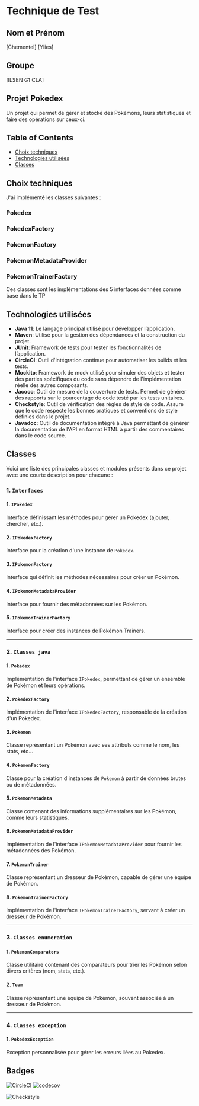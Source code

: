 # Technique de Test

## Nom et Prénom
[Chementel] [Ylies]

## Groupe
[ILSEN G1 CLA]

## Projet Pokedex

Un projet qui permet de gérer et stocké des Pokémons, leurs statistiques et faire des opérations sur ceux-ci.

## Table of Contents

- [Choix techniques](#choix-techniques)
- [Technologies utilisées](#technologies-utilisées)
- [Classes](#Classes)


## Choix techniques

J'ai implémenté les classes suivantes :
### Pokedex
### PokedexFactory
### PokemonFactory
### PokemonMetadataProvider
### PokemonTrainerFactory

Ces classes sont les implémentations des 5 interfaces données comme base dans le TP


## Technologies utilisées

- **Java 11**: Le langage principal utilisé pour développer l’application.
- **Maven**: Utilisé pour la gestion des dépendances et la construction du projet.
- **JUnit**: Framework de tests pour tester les fonctionnalités de l’application.
- **CircleCI**: Outil d'intégration continue pour automatiser les builds et les tests.
- **Mockito**: Framework de mock utilisé pour simuler des objets et tester des parties spécifiques du code sans dépendre de l'implémentation réelle des autres composants.
- **Jacoco**: Outil de mesure de la couverture de tests. Permet de générer des rapports sur le pourcentage de code testé par les tests unitaires.
- **Checkstyle**: Outil de vérification des règles de style de code. Assure que le code respecte les bonnes pratiques et conventions de style définies dans le projet.
- **Javadoc**: Outil de documentation intégré à Java permettant de générer la documentation de l'API en format HTML à partir des commentaires dans le code source.


## Classes

Voici une liste des principales classes et modules présents dans ce projet avec une courte description pour chacune :

### 1. `Interfaces`

#### 1. `IPokedex`
Interface définissant les méthodes pour gérer un Pokedex (ajouter, chercher, etc.).

#### 2. `IPokedexFactory`
Interface pour la création d'une instance de `Pokedex`.

#### 3. `IPokemonFactory`
Interface qui définit les méthodes nécessaires pour créer un Pokémon.

#### 4. `IPokemonMetadataProvider`
Interface pour fournir des métadonnées sur les Pokémon.

#### 5. `IPokemonTrainerFactory`
Interface pour créer des instances de Pokémon Trainers.

---

### 2. `Classes java`

#### 1. `Pokedex`
Implémentation de l'interface `IPokedex`, permettant de gérer un ensemble de Pokémon et leurs opérations.

#### 2. `PokedexFactory`
Implémentation de l'interface `IPokedexFactory`, responsable de la création d'un Pokedex.

#### 3. `Pokemon`
Classe représentant un Pokémon avec ses attributs comme le nom, les stats, etc...

#### 4. `PokemonFactory`
Classe pour la création d'instances de `Pokemon` à partir de données brutes ou de métadonnées.

#### 5. `PokemonMetadata`
Classe contenant des informations supplémentaires sur les Pokémon, comme leurs statistiques.

#### 6. `PokemonMetadataProvider`
Implémentation de l'interface `IPokemonMetadataProvider` pour fournir les métadonnées des Pokémon.

#### 7. `PokemonTrainer`
Classe représentant un dresseur de Pokémon, capable de gérer une équipe de Pokémon.

#### 8. `PokemonTrainerFactory`
Implémentation de l'interface `IPokemonTrainerFactory`, servant à créer un dresseur de Pokémon.

---

### 3. `Classes enumeration`

#### 1. `PokemonComparators`
Classe utilitaire contenant des comparateurs pour trier les Pokémon selon divers critères (nom, stats, etc.).

#### 2. `Team`
Classe représentant une équipe de Pokémon, souvent associée à un dresseur de Pokémon.

---

### 4. `Classes exception`

#### 1. `PokedexException`
Exception personnalisée pour gérer les erreurs liées au Pokedex.






## Badges

[![CircleCI](https://dl.circleci.com/status-badge/img/gh/YliesChementel/ceri-m1-techniques-de-test/tree/master.svg?style=svg)](https://dl.circleci.com/status-badge/redirect/gh/YliesChementel/ceri-m1-techniques-de-test/tree/master)
[![codecov](https://codecov.io/gh/YliesChementel/ceri-m1-techniques-de-test/graph/badge.svg?token=9HBZX9SS95)](https://codecov.io/gh/YliesChementel/ceri-m1-techniques-de-test)

![Checkstyle](https://img.shields.io/badge/checkstyle-90%25-green)